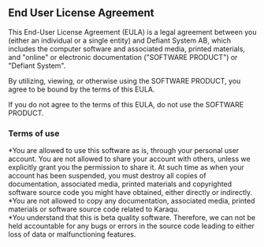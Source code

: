 ## End User License Agreement
This End-User License Agreement (EULA) is a legal agreement between you (either an individual or a single entity) and Defiant System AB, which includes the computer software and associated media, printed materials, and "online" or electronic documentation ("SOFTWARE PRODUCT") or "Defiant System".

By utilizing, viewing, or otherwise using the SOFTWARE PRODUCT, you agree to be bound by the terms of this EULA.

If you do not agree to the terms of this EULA, do not use the SOFTWARE PRODUCT.

### Terms of use
*You are allowed to use this software as is, through your personal user account. You are not allowed to share your account with others, unless we explicitly grant you the permission to share it.
At such time as when your account has been suspended, you must destroy all copies of documentation, associated media, printed materials and copyrighted software source code you might have obtained, either directly or indirectly.<br/>
*You are not allowed to copy any documentation, associated media, printed materials or software source code related to Karaqu.<br/>
*You understand that this is beta quality software. Therefore, we can not be held accountable for any bugs or errors in the source code leading to either loss of data or malfunctioning features.<br/>
